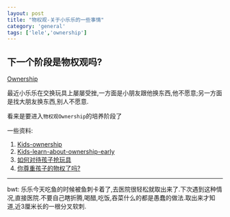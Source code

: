 ```yaml
---
layout: post
title: "物权观-关于小乐乐的一些事情"
category: 'general'
tags: ['lele','ownership']
---
```


## 下一个阶段是物权观吗?

[Ownership][1]

最近小乐乐在交换玩具上屡屡受挫,一方面是小朋友跟他换东西,他不愿意;另一方面是找大朋友换东西,别人不愿意.

看来是要进入`物权观Ownership`的培养阶段了

一些资料:

1. [Kids-ownership][2]
2. [Kids-learn-about-ownership-early][3]
3. [如何对待孩子抢玩具][4]
4. [你尊重孩子的物权了吗?][5]


[1]: https://en.wikipedia.org/wiki/Ownership
[2]: http://my-learning.me/tag/kids-ownership/
[3]: https://www.psychologytoday.com/blog/ulterior-motives/201210/kids-learn-about-ownership-early
[4]: http://rj.5ykj.com/html/19578.htm
[5]: http://baby.sina.com.cn/edu/12/1901/2012-01-19/0913199172.shtml

---

bwt: 乐乐今天吃鱼的时候被鱼刺卡着了,去医院很轻松就取出来了.下次遇到这种情况,直接医院.不要自己瞎折腾,喝醋,吃饭,吞菜什么的都是愚蠢的做法.取出来才知道,近3厘米长的一根分叉软刺.
